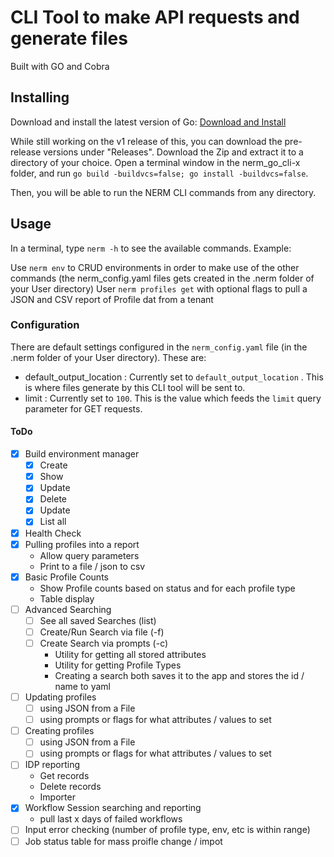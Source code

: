 # CLI Tool to make API requests and generate files

Built with GO and Cobra

## Installing

Download and install the latest version of Go: [Download and Install](https://go.dev/doc/install)

While still working on the v1 release of this, you can download the pre-release versions under "Releases". Download the Zip and extract it to a directory of your choice. Open a terminal window in the nerm_go_cli-x folder, and run `go build -buildvcs=false; go install -buildvcs=false`. 

Then, you will be able to run the NERM CLI commands from any directory. 


## Usage

In a terminal, type `nerm -h` to see the available commands. Example:

Use `nerm env` to CRUD environments in order to make use of the other commands (the nerm_config.yaml files gets created in the .nerm folder of your User directory)
User `nerm profiles get` with optional flags to pull a JSON and CSV report of Profile dat from a tenant

### Configuration
There are default settings configured in the `nerm_config.yaml` file (in the .nerm folder of your User directory). These are:
- default_output_location : Currently set to `default_output_location` . This is where files generate by this CLI tool will be sent to.
- limit : Currently set to `100`. This is the value which feeds the `limit` query parameter for GET requests.


#### ToDo
- [x] Build environment manager
    - [x] Create
    - [x] Show
    - [x] Update
    - [x] Delete
    - [x] Update
    - [x] List all
- [x] Health Check
- [x] Pulling profiles into a report
    - Allow query parameters 
    - Print to a file / json to csv
- [x] Basic Profile Counts
    - Show Profile counts based on status and for each profile type
    - Table display
- [ ] Advanced Searching
    - [ ] See all saved Searches (list)
    - [ ] Create/Run Search via file (-f)
    - [ ] Create Search via prompts (-c)
        - Utility for getting all stored attributes
        - Utility for getting Profile Types
        - Creating a search both saves it to the app and stores the id / name to yaml
- [ ] Updating profiles
    - [ ] using JSON from a File
    - [ ] using prompts or flags for what attributes / values to set
- [ ] Creating profiles
    - [ ] using JSON from a File
    - [ ] using prompts or flags for what attributes / values to set
- [ ] IDP reporting
    - Get records
    - Delete records
    - Importer
- [x] Workflow Session searching and reporting
    - pull last x days of failed workflows 
- [ ] Input error checking (number of profile type, env, etc is within range)
- [ ] Job status table for mass proifle change / impot